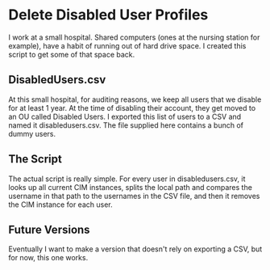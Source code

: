 # Delete Disabled User Profiles
I work at a small hospital. Shared computers (ones at the nursing station for example), have a habit of running out of hard drive space. I created this script to get some of that space back.

## DisabledUsers.csv
At this small hospital, for auditing reasons, we keep all users that we disable for at least 1 year. At the time of disabling their account, they get moved to an OU called Disabled Users. I exported this list of users to a CSV and named it disabledusers.csv. The file supplied here contains a bunch of dummy users.

## The Script
The actual script is really simple. For every user in disabledusers.csv, it looks up all current CIM instances, splits the local path and compares the username in that path to the usernames in the CSV file, and then it removes the CIM instance for each user.

## Future Versions
Eventually I want to make a version that doesn't rely on exporting a CSV, but for now, this one works.